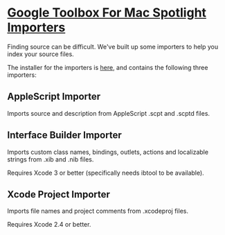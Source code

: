# [Google Toolbox For Mac Spotlight Importers](http://google-toolbox-for-mac.googlecode.com/files/DeveloperSpotlightImporters.pkg.zip) #

Finding source can be difficult. We've built up some importers to help you index your source files.

The installer for the importers is [here](http://google-toolbox-for-mac.googlecode.com/files/DeveloperSpotlightImporters.pkg.zip), and contains the following three importers:
## AppleScript Importer ##
Imports source and description from AppleScript .scpt and .scptd files.

## Interface Builder Importer ##
Imports custom class names, bindings, outlets, actions and localizable strings from .xib and .nib files.

Requires Xcode 3 or better (specifically needs ibtool to be available).

## Xcode Project Importer ##
Imports file names and project comments from .xcodeproj files.

Requires Xcode 2.4 or better.